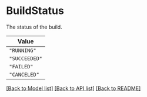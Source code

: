 # BuildStatus

The status of the build.

| **Value** |
| --------- |
| `"RUNNING"` |
| `"SUCCEEDED"` |
| `"FAILED"` |
| `"CANCELED"` |


[[Back to Model list]](../../../../README.md#models-v2-link) [[Back to API list]](../../../../README.md#apis-v2-link) [[Back to README]](../../../../README.md)
